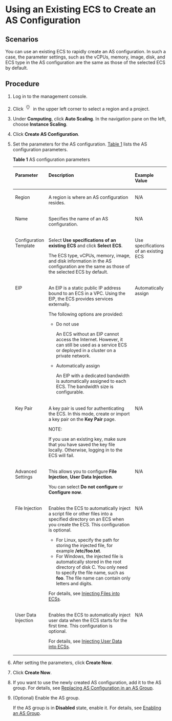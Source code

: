# Using an Existing ECS to Create an AS Configuration<a name="EN-US_TOPIC_0042018363"></a>

## Scenarios<a name="section2495449014355"></a>

You can use an existing ECS to rapidly create an AS configuration. In such a case, the parameter settings, such as the vCPUs, memory, image, disk, and ECS type in the AS configuration are the same as those of the selected ECS by default.

## Procedure<a name="section1657416306249"></a>

1.  Log in to the management console.
2.  Click  ![](figures/icon-region.png)  in the upper left corner to select a region and a project.
3.  Under  **Computing**, click  **Auto Scaling**. In the navigation pane on the left, choose  **Instance Scaling**.
4.  Click  **Create AS Configuration**.
5.  Set the parameters for the AS configuration.  [Table 1](#table27476571)  lists the AS configuration parameters.

    **Table  1**  AS configuration parameters

    <a name="table27476571"></a>
    <table><thead align="left"><tr id="row32016662"><th class="cellrowborder" valign="top" width="19.189999999999998%" id="mcps1.2.4.1.1"><p id="p43212834"><a name="p43212834"></a><a name="p43212834"></a>Parameter</p>
    </th>
    <th class="cellrowborder" valign="top" width="61.5%" id="mcps1.2.4.1.2"><p id="p10578662"><a name="p10578662"></a><a name="p10578662"></a>Description</p>
    </th>
    <th class="cellrowborder" valign="top" width="19.31%" id="mcps1.2.4.1.3"><p id="p51565323"><a name="p51565323"></a><a name="p51565323"></a>Example Value</p>
    </th>
    </tr>
    </thead>
    <tbody><tr id="row515341432317"><td class="cellrowborder" valign="top" width="19.189999999999998%" headers="mcps1.2.4.1.1 "><p id="p51531114202310"><a name="p51531114202310"></a><a name="p51531114202310"></a>Region</p>
    </td>
    <td class="cellrowborder" valign="top" width="61.5%" headers="mcps1.2.4.1.2 "><p id="p17184175316413"><a name="p17184175316413"></a><a name="p17184175316413"></a>A region is where an AS configuration resides.</p>
    </td>
    <td class="cellrowborder" valign="top" width="19.31%" headers="mcps1.2.4.1.3 "><p id="p4153191417231"><a name="p4153191417231"></a><a name="p4153191417231"></a>N/A</p>
    </td>
    </tr>
    <tr id="row57496954161325"><td class="cellrowborder" valign="top" width="19.189999999999998%" headers="mcps1.2.4.1.1 "><p id="p26741679161325"><a name="p26741679161325"></a><a name="p26741679161325"></a>Name</p>
    </td>
    <td class="cellrowborder" valign="top" width="61.5%" headers="mcps1.2.4.1.2 "><p id="p18592405161325"><a name="p18592405161325"></a><a name="p18592405161325"></a>Specifies the name of an AS configuration.</p>
    </td>
    <td class="cellrowborder" valign="top" width="19.31%" headers="mcps1.2.4.1.3 "><p id="p29589843161325"><a name="p29589843161325"></a><a name="p29589843161325"></a>N/A</p>
    </td>
    </tr>
    <tr id="row16041657"><td class="cellrowborder" valign="top" width="19.189999999999998%" headers="mcps1.2.4.1.1 "><p id="p24305815"><a name="p24305815"></a><a name="p24305815"></a>Configuration Template</p>
    </td>
    <td class="cellrowborder" valign="top" width="61.5%" headers="mcps1.2.4.1.2 "><p id="p59011025101558"><a name="p59011025101558"></a><a name="p59011025101558"></a>Select <strong id="b192280263166"><a name="b192280263166"></a><a name="b192280263166"></a>Use specifications of an existing ECS</strong> and click <strong id="b1499215771617"><a name="b1499215771617"></a><a name="b1499215771617"></a>Select ECS</strong>.</p>
    <p id="p32378487175332"><a name="p32378487175332"></a><a name="p32378487175332"></a>The ECS type, vCPUs, memory, image, and disk information in the AS configuration are the same as those of the selected ECS by default. </p>
    </td>
    <td class="cellrowborder" valign="top" width="19.31%" headers="mcps1.2.4.1.3 "><p id="p59638115"><a name="p59638115"></a><a name="p59638115"></a>Use specifications of an existing ECS</p>
    </td>
    </tr>
    <tr id="row8624119112542"><td class="cellrowborder" valign="top" width="19.189999999999998%" headers="mcps1.2.4.1.1 "><p id="p814113820394"><a name="p814113820394"></a><a name="p814113820394"></a>EIP</p>
    </td>
    <td class="cellrowborder" valign="top" width="61.5%" headers="mcps1.2.4.1.2 "><p id="p10128370112614"><a name="p10128370112614"></a><a name="p10128370112614"></a>An EIP is a static public IP address bound to an ECS in a VPC. Using the EIP, the ECS provides services externally.</p>
    <div class="p" id="p24046472112614"><a name="p24046472112614"></a><a name="p24046472112614"></a>The following options are provided:<a name="ul1338415125618"></a><a name="ul1338415125618"></a><ul id="ul1338415125618"><li>Do not use<p id="p77776467592"><a name="p77776467592"></a><a name="p77776467592"></a>An ECS without an EIP cannot access the Internet. However, it can still be used as a service ECS or deployed in a cluster on a private network.</p>
    </li><li>Automatically assign<p id="p1353012513593"><a name="p1353012513593"></a><a name="p1353012513593"></a>An EIP with a dedicated bandwidth is automatically assigned to each ECS. The bandwidth size is configurable.</p>
    </li></ul>
    </div>
    </td>
    <td class="cellrowborder" valign="top" width="19.31%" headers="mcps1.2.4.1.3 "><p id="p30834244112614"><a name="p30834244112614"></a><a name="p30834244112614"></a>Automatically assign</p>
    </td>
    </tr>
    <tr id="row42842654"><td class="cellrowborder" valign="top" width="19.189999999999998%" headers="mcps1.2.4.1.1 "><p id="p47702931"><a name="p47702931"></a><a name="p47702931"></a>Key Pair</p>
    </td>
    <td class="cellrowborder" valign="top" width="61.5%" headers="mcps1.2.4.1.2 "><p id="p38732217"><a name="p38732217"></a><a name="p38732217"></a>A key pair is used for authenticating the ECS. In this mode, create or import a key pair on the <strong id="b427209230171221"><a name="b427209230171221"></a><a name="b427209230171221"></a>Key Pair</strong> page.</p>
    <div class="note" id="note13045638"><a name="note13045638"></a><a name="note13045638"></a><span class="notetitle"> NOTE: </span><div class="notebody"><p class="textintable" id="p50301879"><a name="p50301879"></a><a name="p50301879"></a>If you use an existing key, make sure that you have saved the key file locally. Otherwise, logging in to the ECS will fail.</p>
    </div></div>
    </td>
    <td class="cellrowborder" valign="top" width="19.31%" headers="mcps1.2.4.1.3 "><p id="p47920438"><a name="p47920438"></a><a name="p47920438"></a>N/A</p>
    </td>
    </tr>
    <tr id="row118911154313"><td class="cellrowborder" valign="top" width="19.189999999999998%" headers="mcps1.2.4.1.1 "><p id="p5189015123111"><a name="p5189015123111"></a><a name="p5189015123111"></a>Advanced Settings</p>
    </td>
    <td class="cellrowborder" valign="top" width="61.5%" headers="mcps1.2.4.1.2 "><p id="p12120173110500"><a name="p12120173110500"></a><a name="p12120173110500"></a>This allows you to configure <strong id="b0857125582117"><a name="b0857125582117"></a><a name="b0857125582117"></a>File Injection</strong>, <strong id="b1675310922216"><a name="b1675310922216"></a><a name="b1675310922216"></a>User Data Injection</strong>.</p>
    <p id="p152801338145112"><a name="p152801338145112"></a><a name="p152801338145112"></a>You can select <strong id="b552719595111"><a name="b552719595111"></a><a name="b552719595111"></a>Do not configure</strong> or <strong id="b125287594114"><a name="b125287594114"></a><a name="b125287594114"></a>Configure now</strong>.</p>
    </td>
    <td class="cellrowborder" valign="top" width="19.31%" headers="mcps1.2.4.1.3 "><p id="p15189715173120"><a name="p15189715173120"></a><a name="p15189715173120"></a>N/A</p>
    </td>
    </tr>
    <tr id="row28630766"><td class="cellrowborder" valign="top" width="19.189999999999998%" headers="mcps1.2.4.1.1 "><p id="p37390672"><a name="p37390672"></a><a name="p37390672"></a>File Injection</p>
    </td>
    <td class="cellrowborder" valign="top" width="61.5%" headers="mcps1.2.4.1.2 "><p id="p8745607"><a name="p8745607"></a><a name="p8745607"></a>Enables the ECS to automatically inject a script file or other files into a specified directory on an ECS when you create the ECS. This configuration is optional.</p>
    <a name="ul11601606"></a><a name="ul11601606"></a><ul id="ul11601606"><li>For Linux, specify the path for storing the injected file, for example <strong id="b119078396115"><a name="b119078396115"></a><a name="b119078396115"></a>/etc/foo.txt</strong>.</li><li>For Windows, the injected file is automatically stored in the root directory of disk C. You only need to specify the file name, such as <strong id="b19455189172515"><a name="b19455189172515"></a><a name="b19455189172515"></a>foo</strong>. The file name can contain only letters and digits.</li></ul>
    <p id="p43727721142043"><a name="p43727721142043"></a><a name="p43727721142043"></a>For details, see <a href="https://docs.otc.t-systems.com/usermanual/ecs/en-us_topic_0013898301.html" target="_blank" rel="noopener noreferrer">Injecting Files into ECSs</a>.</p>
    </td>
    <td class="cellrowborder" valign="top" width="19.31%" headers="mcps1.2.4.1.3 "><p id="p16689200"><a name="p16689200"></a><a name="p16689200"></a>N/A</p>
    </td>
    </tr>
    <tr id="row15985080"><td class="cellrowborder" valign="top" width="19.189999999999998%" headers="mcps1.2.4.1.1 "><p id="p19723089"><a name="p19723089"></a><a name="p19723089"></a>User Data Injection</p>
    </td>
    <td class="cellrowborder" valign="top" width="61.5%" headers="mcps1.2.4.1.2 "><p id="p54066375"><a name="p54066375"></a><a name="p54066375"></a>Enables the ECS to automatically inject user data when the ECS starts for the first time. This configuration is optional.</p>
    <p id="p22810194143312"><a name="p22810194143312"></a><a name="p22810194143312"></a>For details, see <a href="https://docs.otc.t-systems.com/usermanual/ecs/en-us_topic_0032380449.html" target="_blank" rel="noopener noreferrer">Injecting User Data into ECSs</a>.</p>
    </td>
    <td class="cellrowborder" valign="top" width="19.31%" headers="mcps1.2.4.1.3 "><p id="p17300225"><a name="p17300225"></a><a name="p17300225"></a>N/A</p>
    </td>
    </tr>
    </tbody>
    </table>

6.  After setting the parameters, click  **Create Now**.
7.  Click  **Create Now**. 
8.  If you want to use the newly created AS configuration, add it to the AS group. For details, see  [Replacing AS Configuration in an AS Group](replacing-as-configuration-in-an-as-group.md).
9.  \(Optional\) Enable the AS group.

    If the AS group is in  **Disabled**  state, enable it. For details, see  [Enabling an AS Group](enabling-an-as-group.md).


